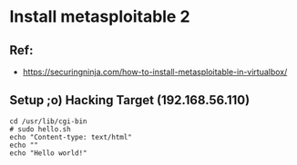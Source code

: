 # Install metasploitable 2

## Ref:

  * https://securingninja.com/how-to-install-metasploitable-in-virtualbox/
  
## Setup ;o) Hacking Target (192.168.56.110)

```
cd /usr/lib/cgi-bin
# sudo hello.sh
echo "Content-type: text/html"
echo ""
echo "Hello world!"
```
